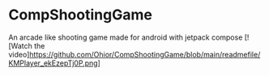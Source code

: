 # CompShootingGame
An arcade like shooting game made for android with jetpack compose 
[![Watch the video]https://github.com/Ohior/CompShootingGame/blob/main/readmefile/KMPlayer_ekEzepTj0P.png]
